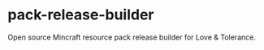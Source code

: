 # pack-release-builder
Open source Mincraft resource pack release builder for Love &amp; Tolerance.

